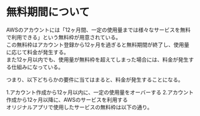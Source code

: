 # 無料期間について
AWSのアカウントには「12ヶ月間、一定の使用量までは様々なサービスを無料で利用できる」という無料枠が用意されている。  
この無料枠はアカウント登録から12ヶ月を過ぎると無料期間が終了し、使用量に応じて料金が発生する。  
また12ヶ月以内でも、使用量が無料枠を超えてしまった場合には、料金が発生する仕組みになっている。  

つまり、以下どちらかの要件に当てはまると、料金が発生することになる。  

1.アカウント作成から12ヶ月以内に、一定の使用量をオーバーする
2.アカウント作成から12ヶ月以降に、AWSのサービスを利用する  
オリジナルアプリで使用したサービスの無料枠は以下の通り。
